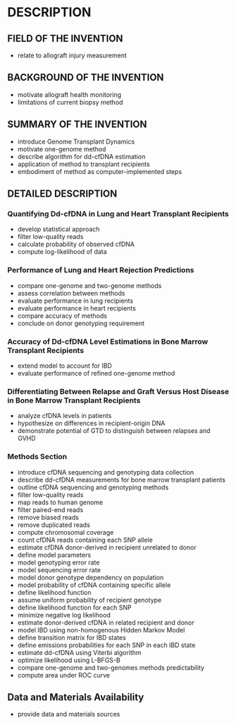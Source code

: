 # DESCRIPTION

## FIELD OF THE INVENTION

- relate to allograft injury measurement

## BACKGROUND OF THE INVENTION

- motivate allograft health monitoring
- limitations of current biopsy method

## SUMMARY OF THE INVENTION

- introduce Genome Transplant Dynamics
- motivate one-genome method
- describe algorithm for dd-cfDNA estimation
- application of method to transplant recipients
- embodiment of method as computer-implemented steps

## DETAILED DESCRIPTION

### Quantifying Dd-cfDNA in Lung and Heart Transplant Recipients

- develop statistical approach
- filter low-quality reads
- calculate probability of observed cfDNA
- compute log-likelihood of data

### Performance of Lung and Heart Rejection Predictions

- compare one-genome and two-genome methods
- assess correlation between methods
- evaluate performance in lung recipients
- evaluate performance in heart recipients
- compare accuracy of methods
- conclude on donor genotyping requirement

### Accuracy of Dd-cfDNA Level Estimations in Bone Marrow Transplant Recipients

- extend model to account for IBD
- evaluate performance of refined one-genome method

### Differentiating Between Relapse and Graft Versus Host Disease in Bone Marrow Transplant Recipients

- analyze cfDNA levels in patients
- hypothesize on differences in recipient-origin DNA
- demonstrate potential of GTD to distinguish between relapses and GVHD

### Methods Section

- introduce cfDNA sequencing and genotyping data collection
- describe dd-cfDNA measurements for bone marrow transplant patients
- outline cfDNA sequencing and genotyping methods
- filter low-quality reads
- map reads to human genome
- filter paired-end reads
- remove biased reads
- remove duplicated reads
- compute chromosomal coverage
- count cfDNA reads containing each SNP allele
- estimate cfDNA donor-derived in recipient unrelated to donor
- define model parameters
- model genotyping error rate
- model sequencing error rate
- model donor genotype dependency on population
- model probability of cfDNA containing specific allele
- define likelihood function
- assume uniform probability of recipient genotype
- define likelihood function for each SNP
- minimize negative log likelihood
- estimate donor-derived cfDNA in related recipient and donor
- model IBD using non-homogenous Hidden Markov Model
- define transition matrix for IBD states
- define emissions probabilities for each SNP in each IBD state
- estimate dd-cfDNA using Viterbi algorithm
- optimize likelihood using L-BFGS-B
- compare one-genome and two-genomes methods predictability
- compute area under ROC curve

## Data and Materials Availability

- provide data and materials sources

